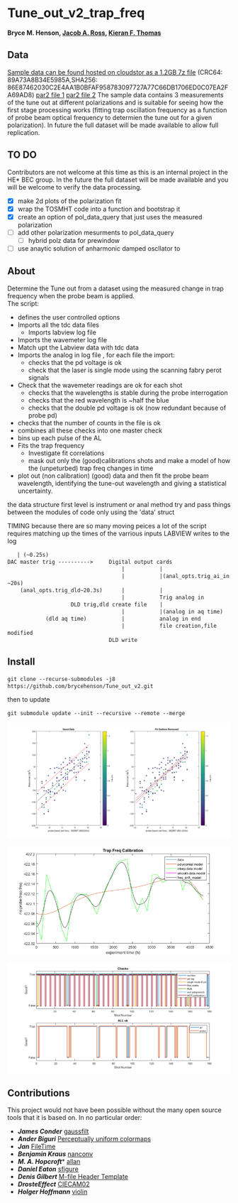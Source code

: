 # Tune_out_v2_trap_freq
**Bryce M. Henson, [Jacob A. Ross](https://github.com/GroundhogState), [Kieran F. Thomas](https://github.com/KF-Thomas)**  


## Data
[Sample data can be found hosted on cloudstor as a 1.2GB 7z file](https://cloudstor.aarnet.edu.au/plus/s/4Cm14OSxi9CqYIM/download) (CRC64: 89A73A8B34E5985A,SHA256: 86E87462030C2E4AA1B0BFAF958783097727A77C66DB1706ED0C07EA2FA69AD8) [par2 file 1](https://cloudstor.aarnet.edu.au/plus/s/YVqpZYsmNfOVbJR/download)
[par2 file 2](https://cloudstor.aarnet.edu.au/plus/s/RoC7UmtOnxzbAIE/download)
The sample data contains 3 measurements of the tune out at different polarizations and is suitable for seeing how the first stage processing works (fitting trap oscillation frequency as a function of probe beam optical frequency to determien the tune out for a given polarization). In future the full dataset will be made available to allow full replication.


## TO DO
Contributors are not welcome at this time as this is an internal project in the HE* BEC group. In the future the full dataset will be made available and you will be welcome to verify the data processing.
- [x] make 2d plots of the polarization fit
- [x] wrap the TOSMHT code into a function and bootstrap it
- [x] create an option of pol_data_query that just uses the measured polarization
- [ ] add other polarization mesurments to pol_data_query 
  - [ ] hybrid polz data for prewindow
- [ ] use anaytic solution of anharmonic damped oscllator to 

## About
Determine the Tune out from a dataset using the measured change in trap frequency when the probe beam is applied.  
The script:
  * defines the user controlled options
  * Imports all the tdc data files 
    * Imports labview log file
  * Imports the wavemeter log file
  * Match upt the Labview data with tdc data
  * Imports the analog in log file , for each file the import:
    * checks that the pd voltage is ok
    * check that the laser is single mode using the scanning fabry perot signals
  * Check that the wavemeter readings are ok for each shot
    * checks that the wavelengths is stable during the probe interrogation
    * checks that the red wavelength is ~half the blue
    * checks that the double pd voltage is ok (now redundant because of probe pd)
  * checks that the number of counts in the file is ok
  * combines all these checks into one master check
  * bins up each pulse of the AL
  * Fits the trap frequency
    * Investigate fit correlations
    * mask out only the (good)calibrations shots and make a model of how the (unpeturbed) trap freq changes in time
  * plot out (non calibration) (good) data and then fit the probe beam
      wavelength, identifying the tune-out wavelength and giving a
      statistical uncertainty.

the data structure
  first level is instrument or anal method
  try and pass things between the modules of code only using the 'data' struct


TIMING 
because there are so many moving peices a lot of the script requires matching up the times of the varrious inputs
LABVIEW writes to the log
```
   | (~0.25s)
DAC master trig ---------->		Digital output cards
									|			|
									|			|(anal_opts.trig_ai_in ~20s)
	(anal_opts.trig_dld~20.3s)		|			|
									|			Trig analog in
					DLD trig,dld create file	|
									|			|(analog in aq time)
			(dld aq time)			|			analog in end
									|			file creation,file modified
								DLD write

```

## Install
``` 
git clone --recurse-submodules -j8 https://github.com/brycehenson/Tune_out_v2.git 
```
then to update 
```
git submodule update --init --recursive --remote --merge
```


![An example TO](/figs/to_fit.png)

![An example TO](/figs/calibration_model.png)

![An example TO](/figs/logic.png)


## Contributions  
This project would not have been possible without the many open source tools that it is based on. In no particular order: 

* ***James Conder*** [gaussfilt](https://au.mathworks.com/matlabcentral/fileexchange/43182-gaussfilt-t-z-sigma)
* ***Ander Biguri*** [Perceptually uniform colormaps](https://au.mathworks.com/matlabcentral/fileexchange/51986-perceptually-uniform-colormaps)
* ***Jan*** [FileTime](https://au.mathworks.com/matlabcentral/fileexchange/24671-filetime)
* ***Benjamin Kraus*** [nanconv](https://au.mathworks.com/matlabcentral/fileexchange/41961-nanconv)
* ***M. A. Hopcroft**** [allan](https://au.mathworks.com/matlabcentral/fileexchange/13246-allan)
* ***Daniel Eaton***  [sfigure](https://au.mathworks.com/matlabcentral/fileexchange/8919-smart-silent-figure)
* ***Denis Gilbert***  [M-file Header Template](https://au.mathworks.com/matlabcentral/fileexchange/4908-m-file-header-template)
* ***DrosteEffect***  [CIECAM02](https://github.com/DrosteEffect/CIECAM02)
* ***Holger Hoffmann*** [violin](https://au.mathworks.com/matlabcentral/fileexchange/45134-violin-plot)
